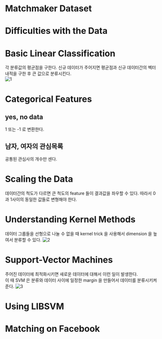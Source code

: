 # Matchmaker Dataset 
# Difficulties with the Data 
# Basic Linear Classification
각 분류값의 평균점을 구한다. 신규 데이터가 주어지면 평균점과 신규 데이터간의 벡터 내적을 구한 후 큰 값으로 분류시킨다.  
![1](http://d.pr/i/16RcX+)
# Categorical Features
## yes, no data 
1 또는 -1 로 변환한다. 
## 남자, 여자의 관심목록 
공통된 관심사의 개수만 센다. 

# Scaling the Data
데이터간의 척도가 다르면 큰 척도의 feature 들이 결과값을 좌우할 수 있다. 따라서 0과 1사이의 동일한 값들로 변형해야 한다. 

# Understanding Kernel Methods
데이터 그룹들을 선형으로 나눌 수 없을 때 kernel trick 을 사용해서 dimension 을 높여서 분류할 수 있다. 
![2](http://d.pr/i/1exfD+)
# Support-Vector Machines
주어진 데이터에 최적화시키면 새로운 데이터에 대해서 이런 일이 발생한다.  
이 때 SVM 은 분류와 데이터 사이에 일정한 margin 을 만들어서 데이터를 분류시키켜 준다.
![3](http://d.pr/i/ilc4+)

# Using LIBSVM
# Matching on Facebook
